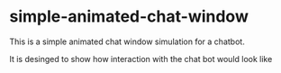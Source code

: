 # simple-animated-chat-window

This is a simple animated chat window simulation for a chatbot.

It is desinged to show how interaction with the chat bot would look like
